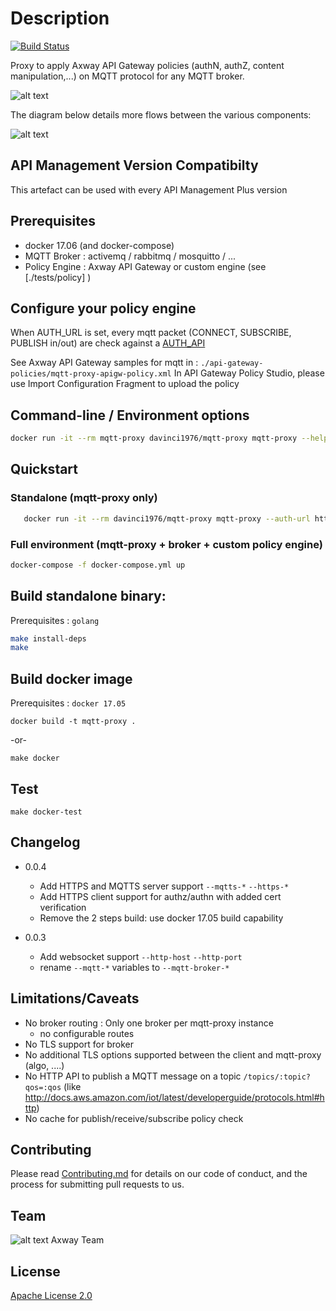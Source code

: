 # Description

[![Build Status](https://travis-ci.org/Axway-API-Management-Plus/mqtt-proxy.svg?branch=master)](https://travis-ci.org/Axway-API-Management-Plus/mqtt-proxy)

Proxy to apply Axway API Gateway policies (authN, authZ, content manipulation,...) on MQTT protocol for any MQTT broker.


![alt text][Image1]

[Image1]: https://github.com/Axway-API-Management-Plus/mqtt-proxy/blob/master/readme/mqtt-proxy01.png "Image1"


The diagram below details more flows between the various components:

![alt text][Image2]

[Image2]: https://github.com/Axway-API-Management-Plus/mqtt-proxy/blob/master/readme/mqtt-proxy02.png "Image2"



## API Management Version Compatibilty
This artefact can be used with every API Management Plus version

## Prerequisites
- docker 17.06 (and docker-compose)
- MQTT Broker   : activemq / rabbitmq / mosquitto / ...
- Policy Engine : Axway API Gateway or custom engine (see [./tests/policy] )

## Configure your policy engine
When AUTH_URL is set, every mqtt packet (CONNECT, SUBSCRIBE, PUBLISH in/out) are check against a [AUTH_API](./AUTH_API.md)

See Axway API Gateway samples for mqtt in : `./api-gateway-policies/mqtt-proxy-apigw-policy.xml`
In API Gateway Policy Studio, please use Import Configuration Fragment to upload the policy

## Command-line / Environment options
```sh
docker run -it --rm mqtt-proxy davinci1976/mqtt-proxy mqtt-proxy --help
```

## Quickstart
### Standalone (mqtt-proxy only)
```sh
   docker run -it --rm davinci1976/mqtt-proxy mqtt-proxy --auth-url http://apigtw:8065/mqtt --mqtt-broker-host my-mqtt-broker
```

### Full environment (mqtt-proxy + broker + custom policy engine)
```sh
docker-compose -f docker-compose.yml up
```

## Build standalone binary:
Prerequisites : `golang`
```sh
make install-deps
make
```

## Build docker image
Prerequisites : `docker 17.05`

```
docker build -t mqtt-proxy .
```
-or-
```
make docker
```

## Test
```
make docker-test
```

## Changelog
- 0.0.4
  - Add HTTPS and MQTTS server support `--mqtts-*` `--https-*`
  - Add HTTPS client support for authz/authn with added cert verification  
  - Remove the 2 steps build: use docker 17.05 build capability

- 0.0.3
  - Add websocket support `--http-host` `--http-port`
  - rename `--mqtt-*` variables to `--mqtt-broker-*`


## Limitations/Caveats
- No broker routing : Only one broker per mqtt-proxy instance
  - no configurable routes
- No TLS support for broker
- No additional TLS options supported between the client and mqtt-proxy (algo, ....)
- No HTTP API to publish a MQTT message on a topic `/topics/:topic?qos=:qos`
   (like http://docs.aws.amazon.com/iot/latest/developerguide/protocols.html#http)
- No cache for publish/receive/subscribe policy check

## Contributing

Please read [Contributing.md](https://github.com/Axway-API-Management-Plus/Common/blob/master/Contributing.md) for details on our code of conduct, and the process for submitting pull requests to us.

## Team

![alt text][Axwaylogo] Axway Team

[Axwaylogo]: https://github.com/Axway-API-Management/Common/blob/master/img/AxwayLogoSmall.png  "Axway logo"


## License
[Apache License 2.0](/LICENSE)
